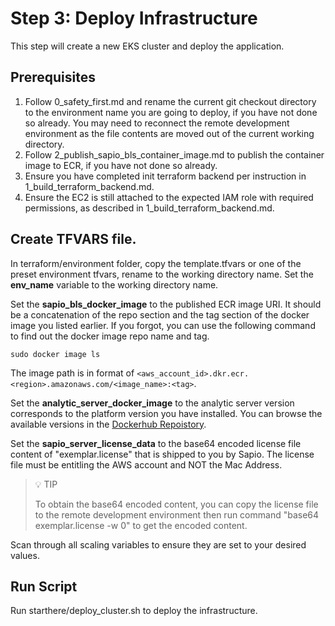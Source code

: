 # Step 3: Deploy Infrastructure
This step will create a new EKS cluster and deploy the application.

## Prerequisites
1. Follow 0_safety_first.md and rename the current git checkout directory to the environment name you are going to deploy, if you have not done so already. You may need to reconnect the remote development environment as the file contents are moved out of the current working directory.
2. Follow 2_publish_sapio_bls_container_image.md to publish the container image to ECR, if you have not done so already.
3. Ensure you have completed init terraform backend per instruction in 1_build_terraform_backend.md.
4. Ensure the EC2 is still attached to the expected IAM role with required permissions, as described in 1_build_terraform_backend.md.

## Create TFVARS file.
In terraform/environment folder, copy the template.tfvars or one of the preset environment tfvars, rename to the working directory name.
Set the **env_name** variable to the working directory name.

Set the **sapio_bls_docker_image** to the published ECR image URI. It should be a concatenation of the repo section and the tag section of the docker image you listed earlier.
If you forgot, you can use the following command to find out the docker image repo name and tag.
```shell
sudo docker image ls
```
The image path is in format of `<aws_account_id>.dkr.ecr.<region>.amazonaws.com/<image_name>:<tag>`.

Set the **analytic_server_docker_image** to the analytic server version corresponds to the platform version you have installed. You can browse the available versions in the [Dockerhub Repoistory](https://hub.docker.com/repository/docker/sapiosciences/sapio_analytics_server/tags).

Set the **sapio_server_license_data** to the base64 encoded license file content of "exemplar.license" that is shipped to you by Sapio. The license file must be entitling the AWS account and NOT the Mac Address. 
> 💡 TIP
> 
> To obtain the base64 encoded content, you can copy the license file to the remote development environment then run command "base64 exemplar.license -w 0" to get the encoded content.

Scan through all scaling variables to ensure they are set to your desired values.

## Run Script
Run starthere/deploy_cluster.sh to deploy the infrastructure.